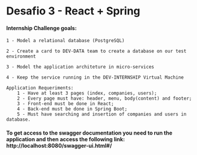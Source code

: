 # Desafio 3 - React + Spring

#### Internship Challenge goals:

	1 - Model a relational database (PostgreSQL)

	2 - Create a card to DEV-DATA team to create a database on our test environment

	3 - Model the application architeture in micro-services

	4 - Keep the service running in the DEV-INTERNSHIP Virtual Machine
	
	Application Requeriments:
		1 - Have at least 3 pages (index, companies, users);
		2 - Every page must have: header, menu, body(content) and footer;
		3 - Front-end must be done in React;
		4 - Back-end must be done in Spring Boot;
		5 - Must have searching and insertion of companies and users in database.

#### To get access to the swagger documentation you need to run the application and then access the following link: http://localhost:8080/swagger-ui.html#/
